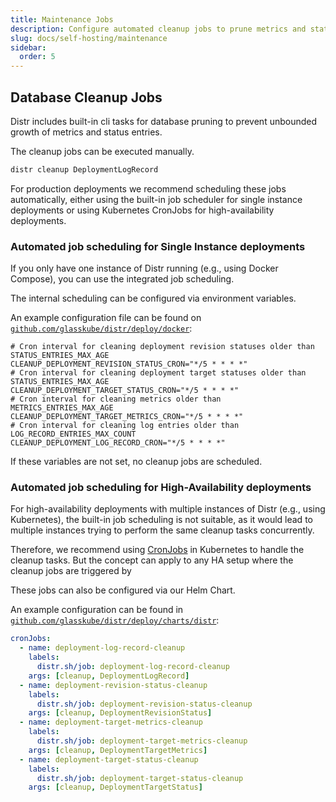 ```yaml
---
title: Maintenance Jobs
description: Configure automated cleanup jobs to prune metrics and statuses from your Distr database.
slug: docs/self-hosting/maintenance
sidebar:
  order: 5
---
```


## Database Cleanup Jobs

Distr includes built-in cli tasks for database pruning to prevent unbounded growth of metrics and status entries.

The cleanup jobs can be executed manually.

```bash
distr cleanup DeploymentLogRecord
```

For production deployments we recommend scheduling these jobs automatically, either using the built-in job scheduler for single instance deployments
or using Kubernetes CronJobs for high-availability deployments.

### Automated job scheduling for Single Instance deployments

If you only have one instance of Distr running (e.g., using Docker Compose), you can use the integrated job scheduling.

The internal scheduling can be configured via environment variables.

An example configuration file can be found on
[`github.com/glasskube/distr/deploy/docker`](https://github.com/glasskube/distr/blob/main/deploy/docker/.env):

```dotenv
# Cron interval for cleaning deployment revision statuses older than STATUS_ENTRIES_MAX_AGE
CLEANUP_DEPLOYMENT_REVISION_STATUS_CRON="*/5 * * * *"
# Cron interval for cleaning deployment target statuses older than STATUS_ENTRIES_MAX_AGE
CLEANUP_DEPLOYMENT_TARGET_STATUS_CRON="*/5 * * * *"
# Cron interval for cleaning metrics older than METRICS_ENTRIES_MAX_AGE
CLEANUP_DEPLOYMENT_TARGET_METRICS_CRON="*/5 * * * *"
# Cron interval for cleaning log entries older than LOG_RECORD_ENTRIES_MAX_COUNT
CLEANUP_DEPLOYMENT_LOG_RECORD_CRON="*/5 * * * *"
```

If these variables are not set, no cleanup jobs are scheduled.

### Automated job scheduling for High-Availability deployments

For high-availability deployments with multiple instances of Distr (e.g., using Kubernetes), the built-in job scheduling
is not suitable, as it would lead to multiple instances trying to perform the same cleanup tasks concurrently.

Therefore, we recommend using [CronJobs](https://kubernetes.io/docs/concepts/workloads/controllers/cron-jobs/) in Kubernetes to handle the cleanup tasks.
But the concept can apply to any HA setup where the cleanup jobs are triggered by

These jobs can also be configured via our Helm Chart.

An example configuration can be found in
[`github.com/glasskube/distr/deploy/charts/distr`](https://github.com/glasskube/distr/blob/main/deploy/charts/distr/values.yaml):

```yaml
cronJobs:
  - name: deployment-log-record-cleanup
    labels:
      distr.sh/job: deployment-log-record-cleanup
    args: [cleanup, DeploymentLogRecord]
  - name: deployment-revision-status-cleanup
    labels:
      distr.sh/job: deployment-revision-status-cleanup
    args: [cleanup, DeploymentRevisionStatus]
  - name: deployment-target-metrics-cleanup
    labels:
      distr.sh/job: deployment-target-metrics-cleanup
    args: [cleanup, DeploymentTargetMetrics]
  - name: deployment-target-status-cleanup
    labels:
      distr.sh/job: deployment-target-status-cleanup
    args: [cleanup, DeploymentTargetStatus]
```
